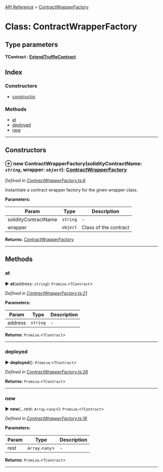 [API Reference](../README.md) > [ContractWrapperFactory](../classes/ContractWrapperFactory.md)



# Class: ContractWrapperFactory

## Type parameters
#### TContract :  [ExtendTruffleContract](ExtendTruffleContract.md)
## Index

### Constructors

* [constructor](ContractWrapperFactory.md#constructor)


### Methods

* [at](ContractWrapperFactory.md#at)
* [deployed](ContractWrapperFactory.md#deployed)
* [new](ContractWrapperFactory.md#new)



---
## Constructors
<a id="constructor"></a>


### ⊕ **new ContractWrapperFactory**(solidityContractName: *`string`*, wrapper: *`object`*): [ContractWrapperFactory](ContractWrapperFactory.md)


*Defined in [ContractWrapperFactory.ts:6](https://github.com/daostack/arc.js/blob/616f6e7/lib/ContractWrapperFactory.ts#L6)*



Instantiate a contract wrapper factory for the given wrapper class.


**Parameters:**

| Param | Type | Description |
| ------ | ------ | ------ |
| solidityContractName | `string`   |  - |
| wrapper | `object`   |  Class of the contract |





**Returns:** [ContractWrapperFactory](ContractWrapperFactory.md)

---


## Methods
<a id="at"></a>

###  at

► **at**(address: *`string`*): `Promise`.<`TContract`>



*Defined in [ContractWrapperFactory.ts:21](https://github.com/daostack/arc.js/blob/616f6e7/lib/ContractWrapperFactory.ts#L21)*



**Parameters:**

| Param | Type | Description |
| ------ | ------ | ------ |
| address | `string`   |  - |





**Returns:** `Promise`.<`TContract`>





___

<a id="deployed"></a>

###  deployed

► **deployed**(): `Promise`.<`TContract`>



*Defined in [ContractWrapperFactory.ts:26](https://github.com/daostack/arc.js/blob/616f6e7/lib/ContractWrapperFactory.ts#L26)*





**Returns:** `Promise`.<`TContract`>





___

<a id="new"></a>

###  new

► **new**(...rest: *`Array`.<`any`>*): `Promise`.<`TContract`>



*Defined in [ContractWrapperFactory.ts:16](https://github.com/daostack/arc.js/blob/616f6e7/lib/ContractWrapperFactory.ts#L16)*



**Parameters:**

| Param | Type | Description |
| ------ | ------ | ------ |
| rest | `Array`.<`any`>   |  - |





**Returns:** `Promise`.<`TContract`>





___


